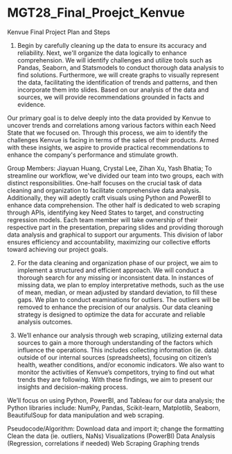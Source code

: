 # MGT28_Final_Proejct_Kenvue
Kenvue Final Project Plan and Steps

1. Begin by carefully cleaning up the data to ensure its accuracy and reliability. Next, we'll organize the data logically to enhance comprehension. We will identify challenges and utilize tools such as Pandas, Seaborn, and Statsmodels to conduct thorough data analysis to find solutions. Furthermore, we will create graphs to visually represent the data, facilitating the identification of trends and patterns, and then incorporate them into slides. Based on our analysis of the data and sources, we will provide recommendations grounded in facts and evidence.

Our primary goal is to delve deeply into the data provided by Kenvue to uncover trends and correlations among various factors within each Need State that we focused on. Through this process, we aim to identify the challenges Kenvue is facing in terms of the sales of their products. Armed with these insights, we aspire to provide practical recommendations to enhance the company's performance and stimulate growth.

Group Members: Jiayuan Huang, Crystal Lee, Zihan Xu, Yash Bhatia; 
To streamline our workflow, we've divided our team into two groups, each with distinct responsibilities. One-half focuses on the crucial task of data cleaning and organization to facilitate comprehensive data analysis. Additionally, they will adeptly craft visuals using Python and PowerBI to enhance data comprehension. The other half is dedicated to web scraping through APIs, identifying key Need States to target, and constructing regression models. Each team member will take ownership of their respective part in the presentation, preparing slides and providing thorough data analysis and graphical to support our arguments. This division of labor ensures efficiency and accountability, maximizing our collective efforts toward achieving our project goals.

2. For the data cleaning and organization phase of our project, we aim to implement a structured and efficient approach. We will conduct a thorough search for any missing or inconsistent data. In instances of missing data, we plan to employ interpretative methods, such as the use of mean, median, or mean adjusted by standard deviation, to fill these gaps. We plan to conduct examinations for outliers. The outliers will be removed to enhance the precision of our analysis. Our data cleaning strategy is designed to optimize the data for accurate and reliable analysis outcomes.

3. We’ll enhance our analysis through web scraping, utilizing external data sources to gain a more thorough understanding of the factors which influence the operations. This includes collecting information (ie. data) outside of our internal sources (spreadsheets), focusing on citizen’s health, weather conditions, and/or economic indicators. We also want to monitor the activities of Kenvue’s competitors, trying to find out what trends they are following. With these findings, we aim to present our insights and decision-making process.

We’ll focus on using Python, PowerBI, and Tableau for our data analysis; the Python libraries include: NumPy, Pandas, Scikit-learn, Matplotlib, Seaborn, BeautifulSoup for data manipulation and web scraping.

Pseudocode/Algorithm: 
Download data and import it; change the formatting
Clean the data (ie. outliers, NaNs)
Visualizations (PowerBI)
Data Analysis (Regression, correlations if needed)
Web Scraping 
Graphing trends

